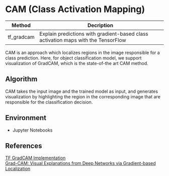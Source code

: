 # CAM (Class Activation Mapping)

| Method   | Decription                                                                                                 |
|------------|------------------------------------------------------------------------------------------------------------|
| tf_gradcam | Explain predictions with gradient-based class activation maps with the  TensorFlow|


CAM is an approach which localizes regions in the image responsible for a class prediction. 
Here, for object classification model, we support visualization of GradCAM, which is the state-of-the art CAM method. 

## Algorithm
CAM takes the input image and the trained model as input, and generates visualization by highlighting
the region in the corresponding image that are responsible for the classification decision.

## Environment
- Jupyter Notebooks


## References
[TF GradCAM Implementation](https://github.com/ismailuddin/gradcam-tensorflow-2/blob/master/notebooks/GradCam.ipynb)<br>
[Grad-CAM: Visual Explanations from Deep Networks via Gradient-based Localization](https://arxiv.org/abs/1610.02391) 
